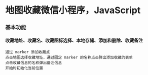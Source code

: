 # 地图收藏微信小程序，JavaScript
### 基本功能
#### 收藏地址、收藏名、收藏图标选择、本地存储、添加和删除、收藏备注
	通过 marker 添加收藏点
	点击地图选择收藏地址，通过固定 marker 的名称点击弹出添加收藏的表单
	点击收藏信息的名称弹出备注信息
	开始时初始化当前位置
